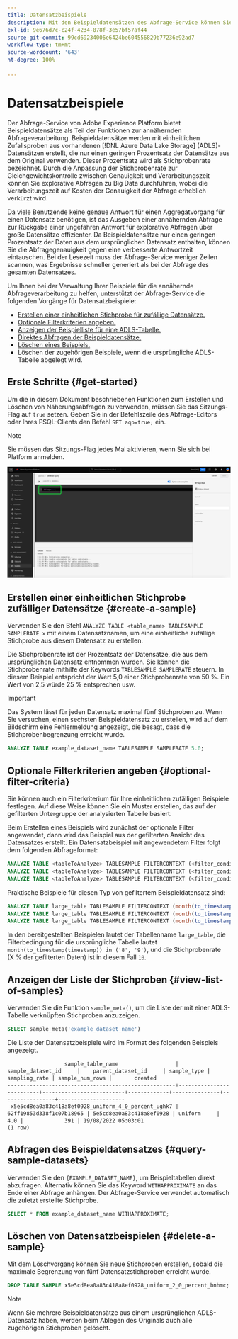 ```yaml
---
title: Datensatzbeispiele
description: Mit den Beispieldatensätzen des Abfrage-Service können Sie explorative Abfragen zu Big Data durchführen. Dies verkürzt die Verarbeitungszeit, verringert jedoch die Abfragegenauigkeit. In diesem Handbuch erfahren Sie, wie Sie Ihre Beispiele für die annähernde Abfrageverarbeitung verwalten können
exl-id: 9e676d7c-c24f-4234-878f-3e57bf57af44
source-git-commit: 99cd69234006e6424be604556829b77236e92ad7
workflow-type: tm+mt
source-wordcount: '643'
ht-degree: 100%

---
```


# Datensatzbeispiele

Der Abfrage-Service von Adobe Experience Platform bietet Beispieldatensätze als Teil der Funktionen zur annähernden Abfrageverarbeitung. Beispieldatensätze werden mit einheitlichen Zufallsproben aus vorhandenen [!DNL Azure Data Lake Storage] (ADLS)-Datensätzen erstellt, die nur einen geringen Prozentsatz der Datensätze aus dem Original verwenden. Dieser Prozentsatz wird als Stichprobenrate bezeichnet. Durch die Anpassung der Stichprobenrate zur Gleichgewichtskontrolle zwischen Genauigkeit und Verarbeitungszeit können Sie explorative Abfragen zu Big Data durchführen, wobei die Verarbeitungszeit auf Kosten der Genauigkeit der Abfrage erheblich verkürzt wird.

Da viele Benutzende keine genaue Antwort für einen Aggregatvorgang für einen Datensatz benötigen, ist das Ausgeben einer annähernden Abfrage zur Rückgabe einer ungefähren Antwort für explorative Abfragen über große Datensätze effizienter. Da Beispieldatensätze nur einen geringen Prozentsatz der Daten aus dem ursprünglichen Datensatz enthalten, können Sie die Abfragegenauigkeit gegen eine verbesserte Antwortzeit eintauschen. Bei der Lesezeit muss der Abfrage-Service weniger Zeilen scannen, was Ergebnisse schneller generiert als bei der Abfrage des gesamten Datensatzes.

Um Ihnen bei der Verwaltung Ihrer Beispiele für die annähernde Abfrageverarbeitung zu helfen, unterstützt der Abfrage-Service die folgenden Vorgänge für Datensatzbeispiele:

- [Erstellen einer einheitlichen Stichprobe für zufällige Datensätze.](#create-a-sample)
- [Optionale Filterkriterien angeben.](##optional-filter-criteria)
- [Anzeigen der Beispielliste für eine ADLS-Tabelle.](#view-list-of-samples)
- [Direktes Abfragen der Beispieldatensätze.](#query-sample-datasets)
- [Löschen eines Beispiels.](#delete-a-sample)
- Löschen der zugehörigen Beispiele, wenn die ursprüngliche ADLS-Tabelle abgelegt wird.

## Erste Schritte {#get-started}

Um die in diesem Dokument beschriebenen Funktionen zum Erstellen und Löschen von Näherungsabfragen zu verwenden, müssen Sie das Sitzungs-Flag auf `true` setzen. Geben Sie in der Befehlszeile des Abfrage-Editors oder Ihres PSQL-Clients den Befehl `SET aqp=true;` ein.

>[!NOTE]
>
>Sie müssen das Sitzungs-Flag jedes Mal aktivieren, wenn Sie sich bei Platform anmelden.

![Der Abfrage-Editor mit dem hervorgehobenen Befehl &quot;SET aqp=true;&quot;.](../images/essential-concepts/set-session-flag.png)

## Erstellen einer einheitlichen Stichprobe zufälliger Datensätze {#create-a-sample}

Verwenden Sie den Bfehl `ANALYZE TABLE <table_name> TABLESAMPLE SAMPLERATE x` mit einem Datensatznamen, um eine einheitliche zufällige Stichprobe aus diesem Datensatz zu erstellen.

Die Stichprobenrate ist der Prozentsatz der Datensätze, die aus dem ursprünglichen Datensatz entnommen wurden. Sie können die Stichprobenrate mithilfe der Keywords `TABLESAMPLE SAMPLERATE` steuern. In diesem Beispiel entspricht der Wert 5,0 einer Stichprobenrate von 50 %. Ein Wert von 2,5 würde 25 % entsprechen usw.

>[!IMPORTANT]
>
>Das System lässt für jeden Datensatz maximal fünf Stichproben zu. Wenn Sie versuchen, einen sechsten Beispieldatensatz zu erstellen, wird auf dem Bildschirm eine Fehlermeldung angezeigt, die besagt, dass die Stichprobenbegrenzung erreicht wurde.

```sql
ANALYZE TABLE example_dataset_name TABLESAMPLE SAMPLERATE 5.0;
```

## Optionale Filterkriterien angeben {#optional-filter-criteria}

Sie können auch ein Filterkriterium für Ihre einheitlichen zufälligen Beispiele festlegen. Auf diese Weise können Sie ein Muster erstellen, das auf der gefilterten Untergruppe der analysierten Tabelle basiert.

Beim Erstellen eines Beispiels wird zunächst der optionale Filter angewendet, dann wird das Beispiel aus der gefilterten Ansicht des Datensatzes erstellt. Ein Datensatzbeispiel mit angewendetem Filter folgt dem folgenden Abfrageformat:

```sql
ANALYZE TABLE <tableToAnalyze> TABLESAMPLE FILTERCONTEXT (<filter_condition>) SAMPLERATE X.Y;
ANALYZE TABLE <tableToAnalyze> TABLESAMPLE FILTERCONTEXT (<filter_condition_1> AND/OR <filter_condition_2>) SAMPLERATE X.Y;
ANALYZE TABLE <tableToAnalyze> TABLESAMPLE FILTERCONTEXT (<filter_condition_1> AND (<filter_condition_2> OR <filter_condition_3>)) SAMPLERATE X.Y;
```

Praktische Beispiele für diesen Typ von gefiltertem Beispieldatensatz sind:

```sql
ANALYZE TABLE large_table TABLESAMPLE FILTERCONTEXT (month(to_timestamp(timestamp)) in ('8', '9')) SAMPLERATE 10;
ANALYZE TABLE large_table TABLESAMPLE FILTERCONTEXT (month(to_timestamp(timestamp)) in ('8', '9') AND product.name = "product1") SAMPLERATE 10;
ANALYZE TABLE large_table TABLESAMPLE FILTERCONTEXT (month(to_timestamp(timestamp)) in ('8', '9') AND (product.name = "product1" OR product.name = "product2")) SAMPLERATE 10;
```

In den bereitgestellten Beispielen lautet der Tabellenname `large_table`, die Filterbedingung für die ursprüngliche Tabelle lautet `month(to_timestamp(timestamp)) in ('8', '9')`, und die Stichprobenrate (X % der gefilterten Daten) ist in diesem Fall `10`.

## Anzeigen der Liste der Stichproben {#view-list-of-samples}

Verwenden Sie die Funktion `sample_meta()`, um die Liste der mit einer ADLS-Tabelle verknüpften Stichproben anzuzeigen.

```sql
SELECT sample_meta('example_dataset_name')
```

Die Liste der Datensatzbeispiele wird im Format des folgenden Beispiels angezeigt.

```shell
                  sample_table_name                  |    sample_dataset_id     |    parent_dataset_id     | sample_type | sampling_rate | sample_num_rows |       created      
-----------------------------------------------------+--------------------------+--------------------------+-------------+---------------+-----------------+---------------------
 x5e5cd8ea0a83c418a8ef0928_uniform_4_0_percent_ughk7 | 62ff19853d338f1c07b18965 | 5e5cd8ea0a83c418a8ef0928 | uniform     |           4.0 |             391 | 19/08/2022 05:03:01
(1 row)
```

## Abfragen des Beispieldatensatzes {#query-sample-datasets}

Verwenden Sie den `{EXAMPLE_DATASET_NAME}`, um Beispieltabellen direkt abzufragen. Alternativ können Sie das Keyword `WITHAPPROXIMATE` an das Ende einer Abfrage anhängen. Der Abfrage-Service verwendet automatisch die zuletzt erstellte Stichprobe.

```sql
SELECT * FROM example_dataset_name WITHAPPROXIMATE;
```

## Löschen von Datensatzbeispielen {#delete-a-sample}

Mit dem Löschvorgang können Sie neue Stichproben erstellen, sobald die maximale Begrenzung von fünf Datensatzstichproben erreicht wurde.

```sql
DROP TABLE SAMPLE x5e5cd8ea0a83c418a8ef0928_uniform_2_0_percent_bnhmc;
```

>[!NOTE]
>
>Wenn Sie mehrere Beispieldatensätze aus einem ursprünglichen ADLS-Datensatz haben, werden beim Ablegen des Originals auch alle zugehörigen Stichproben gelöscht.
